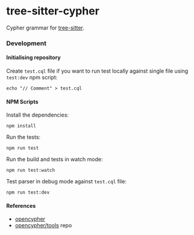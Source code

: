 tree-sitter-cypher
================

Cypher grammar for [tree-sitter].

### Development

#### Initialising repository

Create `test.cql` file if you want to run test locally against single file using `test:dev` npm script:

    echo "// Comment" > test.cql

#### NPM Scripts

Install the dependencies:

    npm install

Run the tests:

    npm run test

Run the build and tests in watch mode:

    npm run test:watch

Test parser in debug mode against `test.cql` file:

    npm run test:dev

#### References
* [opencypher]
* [opencypher/tools] repo

[tree-sitter]: https://github.com/tree-sitter/tree-sitter
[opencypher]: https://opencypher.org/resources/
[openCypher/tools]: https://github.com/opencypher/openCypher/blob/a43606b91d7405f068b068c3eeb984eac8963e28/tools/grammar/src/main/java/org/opencypher/grammar/CharacterSet.java

